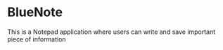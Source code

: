# BlueNote
This is a Notepad application where users can write and save important piece of information 
